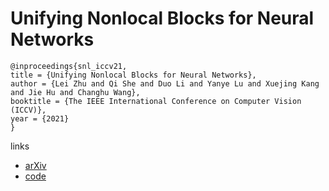# Unifying Nonlocal Blocks for Neural Networks

```
@inproceedings{snl_iccv21,
title = {Unifying Nonlocal Blocks for Neural Networks},
author = {Lei Zhu and Qi She and Duo Li and Yanye Lu and Xuejing Kang and Jie Hu and Changhu Wang},
booktitle = {The IEEE International Conference on Computer Vision (ICCV)},
year = {2021}
}
```

links
- [arXiv](https://arxiv.org/abs/2108.02451)
- [code](https://github.com/zh460045050/SNL_ICCV2021)